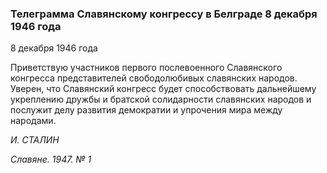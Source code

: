### Телеграмма Славянскому конгрессу в Белграде 8 декабря 1946 года

8 декабря 1946 года

Приветствую участников первого послевоенного Славянского конгресса представителей свободолюбивых славянских народов. Уверен, что Славянский конгресс будет способствовать дальнейшему укреплению дружбы и братской солидарности славянских народов и послужит делу развития демократии и упрочения мира между народами.

_И. СТАЛИН_

_Славяне. 1947. № 1_